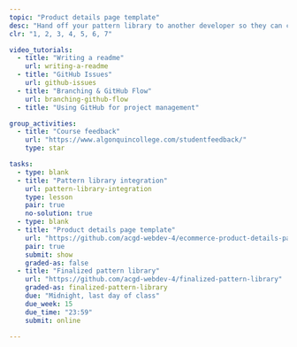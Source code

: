 ```yaml
---
topic: "Product details page template"
desc: "Hand off your pattern library to another developer so they can create the product details page."
clr: "1, 2, 3, 4, 5, 6, 7"

video_tutorials:
  - title: "Writing a readme"
    url: writing-a-readme
  - title: "GitHub Issues"
    url: github-issues
  - title: "Branching & GitHub Flow"
    url: branching-github-flow
  - title: "Using GitHub for project management"

group_activities:
  - title: "Course feedback"
    url: "https://www.algonquincollege.com/studentfeedback/"
    type: star

tasks:
  - type: blank
  - title: "Pattern library integration"
    url: pattern-library-integration
    type: lesson
    pair: true
    no-solution: true
  - type: blank
  - title: "Product details page template"
    url: "https://github.com/acgd-webdev-4/ecommerce-product-details-page-template"
    pair: true
    submit: show
    graded-as: false
  - title: "Finalized pattern library"
    url: "https://github.com/acgd-webdev-4/finalized-pattern-library"
    graded-as: finalized-pattern-library
    due: "Midnight, last day of class"
    due_week: 15
    due_time: "23:59"
    submit: online

---
```

